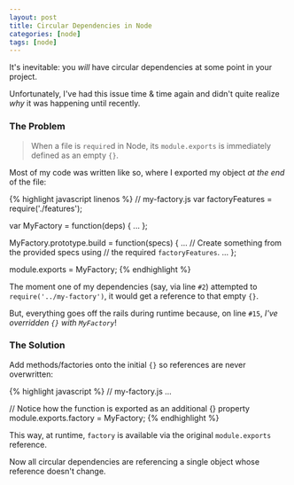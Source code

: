 ```yaml
---
layout: post
title: Circular Dependencies in Node
categories: [node]
tags: [node]
---
```


It's inevitable: you _will_ have circular dependencies at some point in your project.

Unfortunately, I've had this issue time & time again and didn't quite realize _why_
it was happening until recently.

### The Problem

> When a file is `require`d in Node, its `module.exports` is immediately
> defined as an empty `{}`.

Most of my code was written like so, where I exported my object _at the end_ of the file:


{% highlight javascript linenos %}
// my-factory.js
var factoryFeatures = require('./features');

var MyFactory = function(deps) {
  ...
};

MyFactory.prototype.build = function(specs) {
  ...
  // Create something from the provided specs using
  // the required `factoryFeatures`.
  ...
};

module.exports = MyFactory;
{% endhighlight %}


The moment one of my dependencies (say, via line `#2`) attempted to
`require('../my-factory')`, it would get a reference to that empty `{}`.

But, everything goes off the rails during runtime because, on line `#15`,
_I've overridden `{}` with `MyFactory`_!


### The Solution

Add methods/factories onto the initial `{}` so references are never overwritten:

{% highlight javascript %}
// my-factory.js
...

// Notice how the function is exported as an additional {} property
module.exports.factory = MyFactory;
{% endhighlight %}

This way, at runtime, `factory` is available via the original `module.exports` reference.

Now all circular dependencies are referencing a single object whose reference doesn't change.

